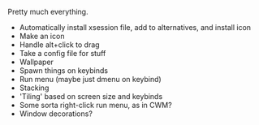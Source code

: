 Pretty much everything.

* Automatically install xsession file, add to alternatives, and install icon
* Make an icon
* Handle alt+click to drag
* Take a config file for stuff
* Wallpaper
* Spawn things on keybinds
* Run menu (maybe just dmenu on keybind)
* Stacking
* 'Tiling' based on screen size and keybinds
* Some sorta right-click run menu, as in CWM?
* Window decorations?
